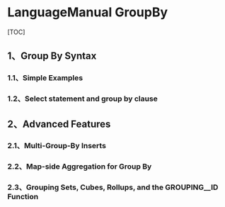 # LanguageManual GroupBy

[TOC]

## 1、Group By Syntax

### 1.1、Simple Examples

### 1.2、Select statement and group by clause

## 2、Advanced Features

### 2.1、Multi-Group-By Inserts

### 2.2、Map-side Aggregation for Group By

### 2.3、Grouping Sets, Cubes, Rollups, and the GROUPING__ID Function